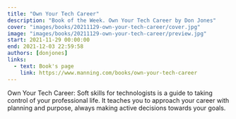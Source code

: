 ```yaml
---
title: "Own Your Tech Career"
description: "Book of the Week. Own Your Tech Career by Don Jones"
cover: "images/books/20211129-own-your-tech-career/cover.jpg"
image: "images/books/20211129-own-your-tech-career/preview.jpg"
start: 2021-11-29 00:00:00
end: 2021-12-03 22:59:58
authors: [donjones]
links: 
  - text: Book's page
    link: https://www.manning.com/books/own-your-tech-career
---
```


Own Your Tech Career: Soft skills for technologists is a guide to taking control
of your professional life. It teaches you to approach your career with planning and
purpose, always making active decisions towards your goals.
